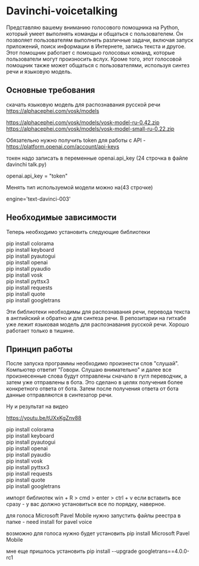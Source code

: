 # Davinchi-voicetalking

Представляю вашему вниманию голосового помощника на Python, который умеет выполнять команды и общаться с пользователем.
Он позволяет пользователям выполнить различные задачи, включая запуск приложений, поиск информации в Интернете, запись текста и другое.
Этот помощник работает с помощью голосовых команд, которые пользователи могут произносить вслух. 
Кроме того, этот голосовой помощник также может общаться с пользователями, используя синтез речи и языковую модель. 

<h2>Основные требования</h2>

скачать языковую модель для распознавания русской речи https://alphacephei.com/vosk/models 

https://alphacephei.com/vosk/models/vosk-model-ru-0.42.zip
https://alphacephei.com/vosk/models/vosk-model-small-ru-0.22.zip

Обязательно нужно получить token для работы с API - https://platform.openai.com/account/api-keys

токен надо записать в переменные openai.api_key (24 строчка в файле davinchi talk.py)

openai.api_key = "token"</br>

Менять тип используемой модели можно на(43 строчке)

engine='text-davinci-003'</br>

<h2>Необходимые зависимости</h2>

Теперь необходимо установить следующие библиотеки

pip install colorama  
pip install keyboard  
pip install pyautogui  
pip install openai   
pip install pyaudio   
pip install vosk   
pip install pyttsx3  
pip install requests  
pip install quote  
pip install googletrans   

Эти библиотеки необходимы для распознавания речи, перевода текста в английский и обратно и для синтеза речи. В репозитарии на гитхабе уже лежит языковая модель для распознавания русской речи. Хорошо работает только в тишине.

<h2>Принцип работы</h3>

После запуска программы необходимо произнести слов "слушай". Компьютер ответит "Говори. Слушаю внимательно" и далее все произнесенные слова будут отправлены сначало в гугл переводчик, а затем уже отправлены в бота. Это сделано в целях получения более конкретного ответа от бота. Затем после получения ответа от бота данные отправляются в синтезатор речи.

Ну и результат на видео

https://youtu.be/tUXxKgZnv88






pip install colorama  
pip install keyboard  
pip install pyautogui  
pip install openai   
pip install pyaudio   
pip install vosk   
pip install pyttsx3  
pip install requests  
pip install quote  
pip install googletrans   

импорт библиотек
win + R > cmd > enter > ctrl + v 
если вставить все сразу - у вас должно установиться все по порядку, наверное.

для голоса Microsoft Pavel Mobile нужно запустить файлы реестра в папке - need install for pavel voice

возможно для голоса нужно будет установить
pip install Microsoft Pavel Mobile

мне еще пришлось установить 
pip install --upgrade googletrans==4.0.0-rc1
